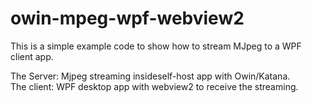 # owin-mpeg-wpf-webview2
This is a simple example code to show how to stream MJpeg to a WPF client app. 

The Server: Mjpeg streaming insideself-host app with Owin/Katana.  
The client: WPF desktop app with webview2 to receive the streaming.
